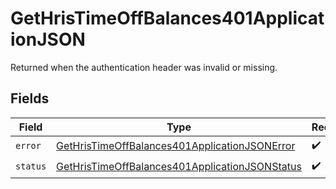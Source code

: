 # GetHrisTimeOffBalances401ApplicationJSON

Returned when the authentication header was invalid or missing.


## Fields

| Field                                                                                                                       | Type                                                                                                                        | Required                                                                                                                    | Description                                                                                                                 |
| --------------------------------------------------------------------------------------------------------------------------- | --------------------------------------------------------------------------------------------------------------------------- | --------------------------------------------------------------------------------------------------------------------------- | --------------------------------------------------------------------------------------------------------------------------- |
| `error`                                                                                                                     | [GetHrisTimeOffBalances401ApplicationJSONError](../../models/operations/gethristimeoffbalances401applicationjsonerror.md)   | :heavy_check_mark:                                                                                                          | N/A                                                                                                                         |
| `status`                                                                                                                    | [GetHrisTimeOffBalances401ApplicationJSONStatus](../../models/operations/gethristimeoffbalances401applicationjsonstatus.md) | :heavy_check_mark:                                                                                                          | N/A                                                                                                                         |